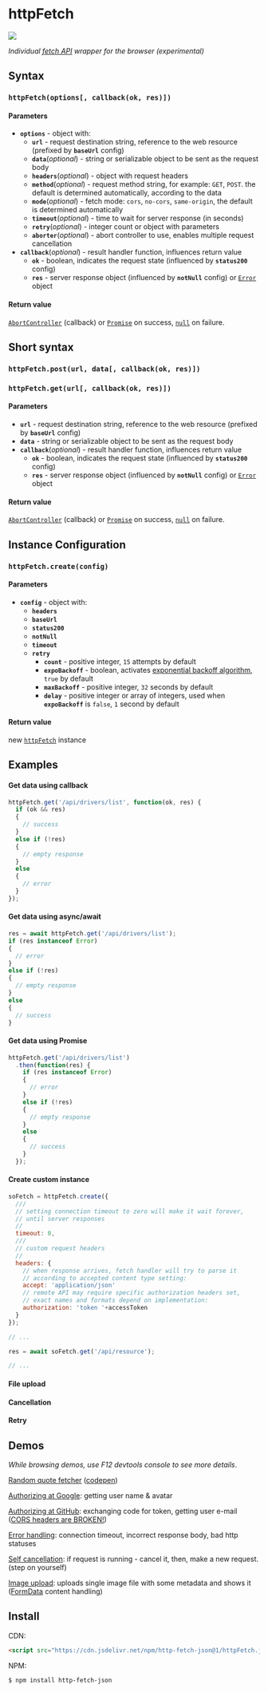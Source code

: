 # httpFetch

[![](https://data.jsdelivr.com/v1/package/npm/http-fetch-json/badge)](https://www.jsdelivr.com/package/npm/http-fetch-json)

*Individual [fetch API](https://developer.mozilla.org/en-US/docs/Web/API/Fetch_API) wrapper for the browser (experimental)*


## Syntax
### `httpFetch(options[, callback(ok, res)])`

#### Parameters

- **`options`** - object with:
  - **`url`** - request destination string, reference to the web resource (prefixed by **`baseUrl`** config)
  - **`data`**(*optional*) - string or serializable object to be sent as the request body
  - **`headers`**(*optional*) - object with request headers
  - **`method`**(*optional*) - request method string, for example: `GET`, `POST`. the default is determined automatically, according to the data
  - **`mode`**(*optional*) - fetch mode: `cors`, `no-cors`, `same-origin`, the default is determined automatically
  - **`timeout`**(*optional*) - time to wait for server response (in seconds)
  - **`retry`**(*optional*) - integer count or object with parameters
  - **`aborter`**(*optional*) - abort controller to use, enables multiple request cancellation
- **`callback`**(*optional*) - result handler function, influences return value
  - **`ok`** - boolean, indicates the request state (influenced by **`status200`** config)
  - **`res`** - server response object (influenced by **`notNull`** config) or [`Error`](https://developer.mozilla.org/en-US/docs/Web/JavaScript/Reference/Global_Objects/Error) object

#### Return value

[`AbortController`](https://developer.mozilla.org/en-US/docs/Web/API/AbortController) (callback) or [`Promise`](https://developer.mozilla.org/en-US/docs/Web/JavaScript/Reference/Global_Objects/Promise) on success, [`null`](https://developer.mozilla.org/en-US/docs/Web/JavaScript/Reference/Global_Objects/null) on failure.


## Short syntax
### `httpFetch.post(url, data[, callback(ok, res)])`
### `httpFetch.get(url[, callback(ok, res)])`

#### Parameters

- **`url`** - request destination string, reference to the web resource (prefixed by **`baseUrl`** config)
- **`data`** - string or serializable object to be sent as the request body
- **`callback`**(*optional*) - result handler function, influences return value
  - **`ok`** - boolean, indicates the request state (influenced by **`status200`** config)
  - **`res`** - server response object (influenced by **`notNull`** config) or [`Error`](https://developer.mozilla.org/en-US/docs/Web/JavaScript/Reference/Global_Objects/Error) object

#### Return value

[`AbortController`](https://developer.mozilla.org/en-US/docs/Web/API/AbortController) (callback) or [`Promise`](https://developer.mozilla.org/en-US/docs/Web/JavaScript/Reference/Global_Objects/Promise) on success, [`null`](https://developer.mozilla.org/en-US/docs/Web/JavaScript/Reference/Global_Objects/null) on failure.



## Instance Configuration
### `httpFetch.create(config)`

#### Parameters

- **`config`** - object with:
  - **`headers`**
  - **`baseUrl`**
  - **`status200`**
  - **`notNull`**
  - **`timeout`**
  - **`retry`**
    - **`count`** - positive integer, `15` attempts by default
    - **`expoBackoff`** - boolean, activates [exponential backoff algorithm](https://en.wikipedia.org/wiki/Exponential_backoff), `true` by default
    - **`maxBackoff`** - positive integer, `32` seconds by default
    - **`delay`** - positive integer or array of integers, used when **`expoBackoff`** is `false`, `1` second by default

#### Return value

new [`httpFetch`](https://github.com/determin1st/httpFetch) instance


## Examples

#### Get data using callback
```javascript
httpFetch.get('/api/drivers/list', function(ok, res) {
  if (ok && res)
  {
    // success
  }
  else if (!res)
  {
    // empty response
  }
  else
  {
    // error
  }
});
```
#### Get data using async/await
```javascript
res = await httpFetch.get('/api/drivers/list');
if (res instanceof Error)
{
  // error
}
else if (!res)
{
  // empty response
}
else
{
  // success
}
```
#### Get data using Promise
```javascript
httpFetch.get('/api/drivers/list')
  .then(function(res) {
    if (res instanceof Error)
    {
      // error
    }
    else if (!res)
    {
      // empty response
    }
    else
    {
      // success
    }
  });
```
#### Create custom instance
```javascript
soFetch = httpFetch.create({
  ///
  // setting connection timeout to zero will make it wait forever,
  // until server responses
  //
  timeout: 0,
  ///
  // custom request headers
  //
  headers: {
    // when response arrives, fetch handler will try to parse it
    // according to accepted content type setting:
    accept: 'application/json'
    // remote API may require specific authorization headers set,
    // exact names and formats depend on implementation:
    authorization: 'token '+accessToken
  }
});

// ...

res = await soFetch.get('/api/resource');

// ...
```
#### File upload
#### Cancellation
#### Retry


## Demos

*While browsing demos, use F12 devtools console to see more details*.

[Random quote fetcher](https://raw.githack.com/determin1st/httpFetch/master/test-1/index.html) ([codepen](https://codepen.io/determin1st/pen/PoYJmvJ?editors=0010))

[Authorizing at Google](https://raw.githack.com/determin1st/httpFetch/master/test-2/index.html): getting user name & avatar

[Authorizing at GitHub](https://raw.githack.com/determin1st/httpFetch/master/test-4/index.html): exchanging code for token, getting user e-mail ([CORS headers are BROKEN!](https://github.com/isaacs/github/issues/330))

[Error handling](http://raw.githack.com/determin1st/httpFetch/master/test-3/index.html): connection timeout, incorrect response body, bad http statuses

[Self cancellation](http://raw.githack.com/determin1st/httpFetch/master/test-5/index.html): if request is running - cancel it, then, make a new request. (step on yourself)

[Image upload](http://raw.githack.com/determin1st/httpFetch/master/test-6/index.html): uploads single image file with some metadata and shows it ([FormData](https://developer.mozilla.org/en-US/docs/Web/API/FormData) content handling)


## Install

CDN:
```html
<script src="https://cdn.jsdelivr.net/npm/http-fetch-json@1/httpFetch.js"></script>
```

NPM:
```bash
$ npm install http-fetch-json
```

